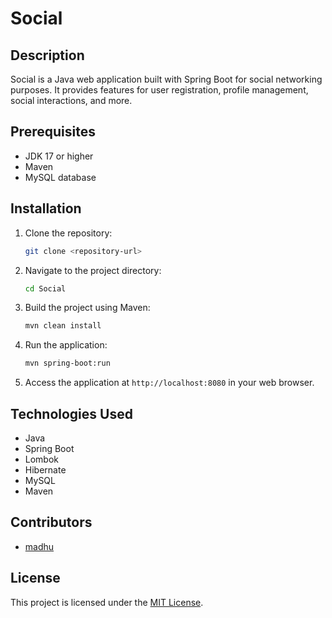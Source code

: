 # Social

## Description
Social is a Java web application built with Spring Boot for social networking purposes. It provides features for user registration, profile management, social interactions, and more.

## Prerequisites
- JDK 17 or higher
- Maven
- MySQL database

## Installation
1. Clone the repository:
   ```bash
   git clone <repository-url>
   ```

2. Navigate to the project directory:
   ```bash
   cd Social
   ```

3. Build the project using Maven:
   ```bash
   mvn clean install
   ```

4. Run the application:
   ```bash
   mvn spring-boot:run
   ```

5. Access the application at `http://localhost:8080` in your web browser.

## Technologies Used
- Java
- Spring Boot
- Lombok
- Hibernate
- MySQL
- Maven

## Contributors
- [madhu](https://github.com/madhuLin)

## License
This project is licensed under the [MIT License](LICENSE).

